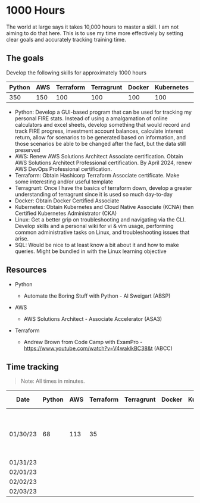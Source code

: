 # 1000 Hours
The world at large says it takes 10,000 hours to master a skill. I am not aiming to do that here. This is to use my time more effectively by setting clear goals and accurately tracking training time. 

## The goals
Develop the following skills for approximately 1000 hours

|Python|AWS|Terraform|Terragrunt|Docker|Kubernetes|Linux|
|------|---|---------|----------|------|----------|-----|
|  350 |150|   100   |    100   |  100 |    100   | 100 |

- Python: Develop a GUI-based program that can be used for tracking my personal FIRE stats. Instead of using a amalgamation of online calculators and excel sheets, develop something that would record and track FIRE progress, investment account balances, calculate interest return, allow for scenarios to be generated based on information, and those scenarios be able to be changed after the fact, but the data still preserved
- AWS: Renew AWS Solutions Architect Associate certification. Obtain AWS Solutions Architect Professional certification. By April 2024, renew AWS DevOps Professional certification. 
- Terraform: Obtain Hashicorp Terraform Associate certificate. Make some interesting and/or useful template
- Terragrunt: Once I have the basics of terraform down, develop a greater understanding of terragrunt since it is used so much day-to-day
- Docker: Obtain Docker Certified Associate
- Kubernetes: Obtain Kubernetes and Cloud Native Associate (KCNA) then Certified Kubernetes Administrator (CKA) 
- Linux: Get a better grip on troubleshooting and navigating via the CLI. Develop skills and a personal wiki for vi & vim usage, performing common administrative tasks on Linux, and troubleshooting issues that arise. 
- SQL: Would be nice to at least know a bit about it and how to make queries. Might be bundled in with the Linux learning objective 


## Resources
- Python
    - Automate the Boring Stuff with Python - Al Sweigart (ABSP)

- AWS
    - AWS Solutions Architect - Associate Accelerator (ASA3)

- Terraform
    - Andrew Brown from Code Camp with ExamPro - https://www.youtube.com/watch?v=V4waklkBC38&t (ABCC)


## Time tracking
> Note: All times in minutes. 

|Date|Python|AWS|Terraform|Terragrunt|Docker|Kubernetes|Linux|Resources Used|
|----|------|---|---------|----------|------|----------|-----|--------------|
||||||||||
|01/30/23|68|113|35|||||ABSP ch 3, ASA3 intro, AWS Technical Essentials, ABCC|
|01/31/23|||||||||
|02/01/23|||||||||
|02/02/23|||||||||
|02/03/23|||||||||